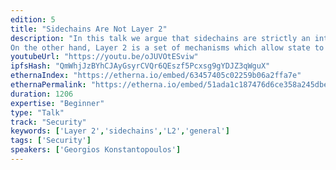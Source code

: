 ```yaml
---
edition: 5
title: "Sidechains Are Not Layer 2"
description: "In this talk we argue that sidechains are strictly an interoperability protocol, and any attempt at describing them as scalability solutions is misleading. Proof of Work sidechains require each chain to be individually secure, and thus make a double honest majority assumption. Proof of Stake sidechains rely on DMMS-like mechanisms, but even with proper short-long range attack protection they have a different security model to a Proof of Work chain.
On the other hand, Layer 2 is a set of mechanisms which allow state to be manipulated more efficiently than the base layer, while inheriting the base layer's security. This is achieved through fraud proofs and client side validation or validity proofs which enforce valid state transitions."
youtubeUrl: "https://youtu.be/oJUVOtESviw"
ipfsHash: "QmWhjJzBYhCJAyGsyrCVQr6QEszf5Pcxsg9gYDJZ3qWguX"
ethernaIndex: "https://etherna.io/embed/63457405c02259b06a2ffa7e"
ethernaPermalink: "https://etherna.io/embed/51ada1c187476d6ce358a245dbe4b0e27381692367b90a87ad8662cacefa67f5"
duration: 1206
expertise: "Beginner"
type: "Talk"
track: "Security"
keywords: ['Layer 2','sidechains','L2','general']
tags: ['Security']
speakers: ['Georgios Konstantopoulos']
---
```


